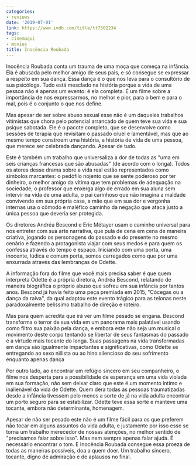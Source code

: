 ```yaml
---
categories:
- reviews
date: '2019-07-01'
link: https://www.imdb.com/title/tt7502234
tags:
- cinemaqui
- movies
title: Inocência Roubada
---
```


Inocência Roubada conta um trauma de uma moça que começa na infância. Ela é abusada pelo melhor amigo de seus pais, e só consegue se expressar a respeito em sua dança. Essa dança é o que nos leva para o consultório de sua psicóloga. Tudo está mesclado na história porque a vida de uma pessoa não é apenas um evento: é ela completa. É um filme sobre a importância de nos expressarmos, no melhor e pior, para o bem e para o mal, pois é o conjunto o que nos define.

Mas apesar de ser sobre abuso sexual esse não é um daqueles trabalhos vitimistas que chora pelo potencial arrancado de quem teve sua vida e sua psique sabotada. Ele é o pacote completo, que se desenvolve como sessões de terapia que revisitam o passado cruel e lamentável, mas que ao mesmo tempo constroem uma história, a história de vida de uma pessoa, que merece ser celebrada dançando. Apesar de tudo.

Este é também um trabalho que universaliza a dor de todas as "uma em seis crianças francesas que são abusadas" (de acordo com o longa). Todos os atores desse drama sobre a vida real estão representados como símbolos marcantes: o pedófilo nojento que se sente poderoso por ter dinheiro, o melhor amigo da vítima que tem problemas de adequação na sociedade, o professor que enxerga algo de errado em sua aluna sem intervir na vida de uma adulta, o pai carinhoso que não imagina a maldade convivendo em sua própria casa, a mãe que em sua dor e vergonha internas usa o cômodo e maléfico caminho da negação que ataca justo a única pessoa que deveria ser protegida.

Os diretores Andréa Bescond e Eric Métayer usam o caminho universal para nos entreter com sua arte narrativa, que pula de cena em cena de maneira criativa, jogando os personagens do passado e do presente no mesmo cenário e fazendo a protagonista viajar com seus medos e para quem os confessa através do tempo e espaço. Iniciando com uma porta, uma inocente, lúdica e comum porta, somos carregados como que por uma enxurrada através das lembranças de Odette.

A informação fora do filme que você mais precisa saber é que quem interpreta Odette é a própria diretora, Andréa Bescond, relatando de maneira biográfica o próprio abuso que sofreu em sua infância por tantos anos. Bescond já havia feito uma peça premiada em 2015, "Cócegas ou a dança da raiva", da qual adaptou este evento trágico para as telonas neste paradoxalmente belíssimo trabalho de direção e roteiro.

Mas para quem acredita que irá ver um filme pesado se engana. Bescond transforma o terror de sua vida em um panorama mais palatável usando como filtro sua paixão pela dança, e embora este não seja um musical o movimento deste corpo tentando se libertar de seus fantasmas do passado é a virtude mais tocante do longa. Suas passagens na vida transformadas em dança são igualmente impactantes e significativas, como Odette se entregando ao sexo niilista ou ao hino silencioso do seu sofrimento enquanto apenas dança

Por outro lado, ao encontrar um refúgio sincero em seu companheiro, o filme nos desperta para a possibilidade de esperança em uma vida violada em sua formação, não sem deixar claro que este é um momento íntimo e inalienável da vida de Odette. Quem dera todas as pessoas traumatizadas desde a infância tivessem pelo menos a sorte de já na vida adulta encontrar um porto seguro para se estabilizar. Odette teve essa sorte e manteve uma tocante, embora não determinante, homenagem.

Apesar de não ser pesado este não é um filme fácil para os que preferem não tocar em alguns assuntos da vida adulta, e justamente por isso esse se torna um trabalho merecedor de nossas atenções, no melhor sentido de "precisamos falar sobre isso". Mas nem sempre apenas falar ajuda. É necessário encontrar o tom. E Inocência Roubada consegue essa proeza de todas as maneiras possíveis, doa a quem doer. Um trabalho sincero, tocante, digno de admiração e de aplausos no final.
